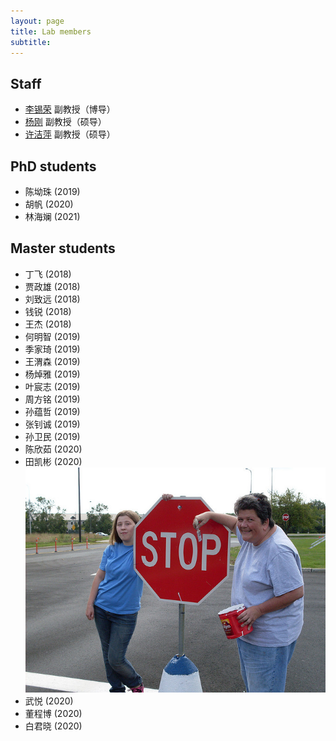 ```yaml
---
layout: page
title: Lab members
subtitle: 
---
```


## Staff 

+ [李锡荣](http://lixirong.net/) 副教授（博导）
+ [杨刚](http://info.ruc.edu.cn/academic_professor.php?teacher_id=54) 副教授（硕导）
+ [许洁萍](http://info.ruc.edu.cn/academic_professor.php?teacher_id=34) 副教授（硕导）

## PhD students 

+ 陈坳珠 (2019)
+ 胡帆 (2020)
+ 林海斓 (2021)

## Master students 

+ 丁飞 (2018)
+ 贾政雄 (2018)
+ 刘致远 (2018)
+ 钱锐 (2018)
+ 王杰 (2018)
+ 何明智 (2019)
+ 季家琦 (2019)
+ 王渭森 (2019)
+ 杨焯雅 (2019)
+ 叶宸志 (2019)
+ 周方铭 (2019)
+ 孙蕴哲 (2019)
+ 张钊诚 (2019)
+ 孙卫民 (2019)
+ 陈欣茹 (2020)
+ 田凯彬 (2020)![](/assets/img/kaibin.jpg)
+ 武悦 (2020)
+ 董程博 (2020)
+ 白君晓 (2020)
